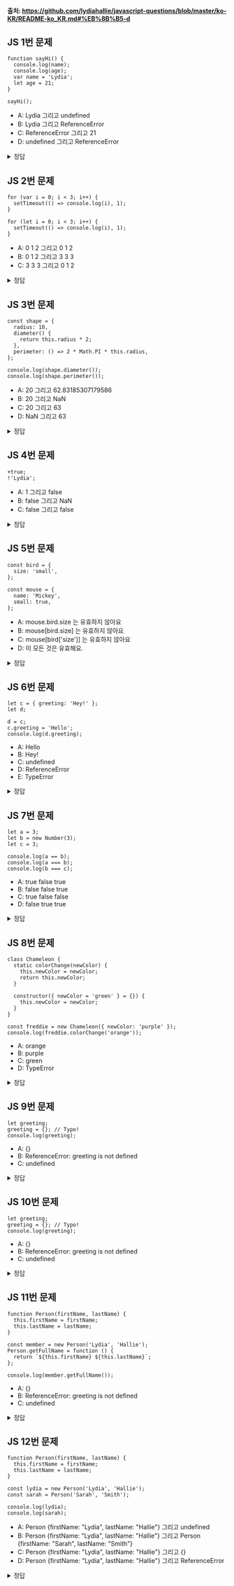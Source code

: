 #### 출처: https://github.com/lydiahallie/javascript-questions/blob/master/ko-KR/README-ko_KR.md#%EB%8B%B5-d

## JS 1번 문제

```
function sayHi() {
  console.log(name);
  console.log(age);
  var name = 'Lydia';
  let age = 21;
}

sayHi();
```

- A: Lydia 그리고 undefined
- B: Lydia 그리고 ReferenceError
- C: ReferenceError 그리고 21
- D: undefined 그리고 ReferenceError

<details>
<summary>정답</summary>
<div>

답: D

호이스팅 과 스코프에 관한 문제,

var 과 let 의 차이점을 명확하게 알아야한다.

var 와 같은 경우 에는 전역함수로 name 변수를 선언 한다. 하지만 실제로 위에서는 name 의 변수는
정의되지 않았기 때문에, undefined 로 출력한다.

let (const) 도 같이 호이스팅이 발생하지만, var 와 다르게 변수를 선언(초기화) 하기 전에는 접근이 불가능
Temporal Dead Zone(TDZ) 이 발생합니다. 그래서 변수가 선언되기 전 변수에 접근하려고 하면, JavaScript는 ReferenceError를 반환합니다.

` TDZ:선언 전에 변수를 사용하는 것을 비 허용하는 개념상의 공간입니다.`

</div>
</details>

## JS 2번 문제

```
for (var i = 0; i < 3; i++) {
  setTimeout(() => console.log(i), 1);
}

for (let i = 0; i < 3; i++) {
  setTimeout(() => console.log(i), 1);
}
```

- A: 0 1 2 그리고 0 1 2
- B: 0 1 2 그리고 3 3 3
- C: 3 3 3 그리고 0 1 2

<details>
<summary>정답</summary>
<div>

답: C

var 와 let 의 차이, 그리고 setTimeout 이라는 콜백함수 에 대한 정보

var 는 전역함수의 특성상 JavaScript 의 이벤트 큐 때문에 setTimeout의 콜백 함수는 루프가 실행된 후에 호출한다.
그러는중에 i 는 계속 ++ 되기 때문에 최종적으로 i 3 을 출력한다.

let 블록 스코프 이며 각각을 실행하는동안 i는 새로운 값을 가지며 각각의 값을 스코프 안에서 있기 떄문에
0 1 2 를 출력한다.

### 이러한 이유때문에 대부분 var 를 지양하고 프로젝트에서 사용하지 않는것이다.

</div>
</details>

## JS 3번 문제

```
const shape = {
  radius: 10,
  diameter() {
    return this.radius * 2;
  },
  perimeter: () => 2 * Math.PI * this.radius,
};

console.log(shape.diameter());
console.log(shape.perimeter());
```

- A: 20 그리고 62.83185307179586
- B: 20 그리고 NaN
- C: 20 그리고 63
- D: NaN 그리고 63

<details>
<summary>정답</summary>
<div>

답: B

함수의 종류 차이 function vs () =>

화살표 함수는 this 키워드를 일반함수와 다르게 스코프 안에서 찻기 때문에 radius 가 존재 하지 않는다.

</div>
</details>

## JS 4번 문제

```
+true;
!'Lydia';
```

- A: 1 그리고 false
- B: false 그리고 NaN
- C: false 그리고 false
<details>
<summary>정답</summary>
<div>

답: A

자바스크립트에서는 '' = false , true = 1 값이기 때문에
+true 는 +1 ,!'Lydia' 는 !true 이기때문에

답은 A

</div>
</details>

## JS 5번 문제

```
const bird = {
  size: 'small',
};

const mouse = {
  name: 'Mickey',
  small: true,
};
```

- A: mouse.bird.size 는 유효하지 않아요
- B: mouse[bird.size] 는 유효하지 않아요
- C: mouse[bird['size']] 는 유효하지 않아요
- D: 이 모든 것은 유효해요.

<details>
<summary>정답</summary>
<div>

답: A

JavaScript에서 모든 객체의 키는 문자열입니다.

JavaScript는 문장을 해석 또는 분해합니다. 대괄호 표기를 사용하면 첫 번째 열린 대괄호 [를 보고 닫힌 대괄호]를 찾을 때까지 진행해요. 다 찾은 후에만 문장을 평가할 거예요.

mouse[] 안에 존재하는 bird.size 값을 먼저 찻은 뒤에 bird.size 값을 mouse 객체의 키값에서 찻습니다.

하지만 mouse.bird 는 mouse 의 객체 안에서 bird 라는 키값이 없기 때문에 유효하진 않습니다.

</div>
</details>

## JS 6번 문제

```
let c = { greeting: 'Hey!' };
let d;

d = c;
c.greeting = 'Hello';
console.log(d.greeting);
```

- A: Hello
- B: Hey!
- C: undefined
- D: ReferenceError
- E: TypeError

<details>
<summary>정답</summary>
<div>

답: A

객체의 얇은 복사 깊은 복사의 차이를 이해 해야하는 문제

JavaScript에서 = 로 데이터를 넘겨주게 되면 얇은 복사를 하기 떄문에 같은 주소값을 참조하기 떄문에

같은 데이터를 참조한다.

</div>
</details>

## JS 7번 문제

```
let a = 3;
let b = new Number(3);
let c = 3;

console.log(a == b);
console.log(a === b);
console.log(b === c);
```

- A: true false true
- B: false false true
- C: true false false
- D: false true true

<details>
<summary>정답</summary>
<div>

답: C

== 와 === 차이 점 을 이해해야 한다.

== 데이터 의 값만 같으면 true === 는 데이터의 값과 타입 모두 일치해야한다.

</div>
</details>

## JS 8번 문제

```
class Chameleon {
  static colorChange(newColor) {
    this.newColor = newColor;
    return this.newColor;
  }

  constructor({ newColor = 'green' } = {}) {
    this.newColor = newColor;
  }
}

const freddie = new Chameleon({ newColor: 'purple' });
console.log(freddie.colorChange('orange'));
```

- A: orange
- B: purple
- C: green
- D: TypeError

<details>
<summary>정답</summary>
<div>

답: D

colorChange함수는 static 입니다. 정적 메소드는 그것이 만들어지는 생성자에서만 살아있도록 설계되어,
어떤 자식들도 상속받을 수 없습니다.
freddie는 자식이기 때문에, 이 함수는 상속되지 않아 freddie인스턴스에서는 이용할 수 없어요: TypeError가 가 출력됩니다.

</div>
</details>

## JS 9번 문제

```
let greeting;
greeting = {}; // Typo!
console.log(greeting);
```

- A: {}
- B: ReferenceError: greeting is not defined
- C: undefined
<details>
<summary>정답</summary>
<div>

답: A

빈객체를 선언하였기 때문에 당연하게 A 이다.

이것을 피하려면, "use strict"를 사용할수있습니다.
이렇게 하면 변수를 어떤 것과 동일하게 설정하기 전에 변수를 선언했는지 확인할 수 있습니다.

</div>
</details>

## JS 10번 문제

```
let greeting;
greeting = {}; // Typo!
console.log(greeting);
```

- A: {}
- B: ReferenceError: greeting is not defined
- C: undefined
<details>
<summary>정답</summary>
<div>

답: A

빈객체를 선언하였기 때문에 당연하게 A 이다.

이것을 피하려면, "use strict"를 사용할수있습니다.
이렇게 하면 변수를 어떤 것과 동일하게 설정하기 전에 변수를 선언했는지 확인할 수 있습니다.

</div>
</details>

## JS 11번 문제

```
function Person(firstName, lastName) {
  this.firstName = firstName;
  this.lastName = lastName;
}

const member = new Person('Lydia', 'Hallie');
Person.getFullName = function () {
  return `${this.firstName} ${this.lastName}`;
};

console.log(member.getFullName());
```

- A: {}
- B: ReferenceError: greeting is not defined
- C: undefined
<details>
<summary>정답</summary>
<div>

답: A

JavaScript 에서는 함수는 객체 이며 그렇기 때문에 메소드 getFullName 은 생성자 함수 객체 자체에 추가 됩니다.

member.getFullName()은 Person 객체의 인스턴스인 member에 대해 getFullName 메소드를 호출하는 것입니다. 그러나 이 경우, getFullName은 Person의 프로토타입에 정의되지 않았기 때문에 member.getFullName()은 TypeError를 발생시킵니다. 이는 getFullName이 member의 메소드로 인식되지 않기 때문입니다.

반면에, Person.getFullName()은 Person 함수 객체에 직접 추가된 메소드를 호출하는 것입니다. 이 경우 'this' 키워드는 Person 함수 객체를 가리키게 됩니다. 그러나 firstName과 lastName 프로퍼티는 Person의 인스턴스에 있으므로, Person.getFullName()을 호출하면 undefined undefined를 반환하게 됩니다. 왜냐하면 Person 함수 객체에는 firstName과 lastName이라는 프로퍼티가 없기 때문입니다.

따라서, 일반적으로 객체의 인스턴스에 대해 메소드를 사용하려면 해당 메소드는 생성자 함수의 프로토타입에 정의되어야 합니다. 이렇게 하면 모든 인스턴스가 메소드에 접근할 수 있습니다. 예를 들어 다음과 같이 작성할 수 있습니다.

```
Person.prototype.getFullName = function () {
  return `${this.firstName} ${this.lastName}`;
};
```

</div>
</details>

## JS 12번 문제

```
function Person(firstName, lastName) {
  this.firstName = firstName;
  this.lastName = lastName;
}

const lydia = new Person('Lydia', 'Hallie');
const sarah = Person('Sarah', 'Smith');

console.log(lydia);
console.log(sarah);
```

- A: Person {firstName: "Lydia", lastName: "Hallie"} 그리고 undefined
- B: Person {firstName: "Lydia", lastName: "Hallie"} 그리고 Person {firstName: "Sarah", lastName: "Smith"}
- C: Person {firstName: "Lydia", lastName: "Hallie"} 그리고 {}
- D: Person {firstName: "Lydia", lastName: "Hallie"} 그리고 ReferenceError

<details>
<summary>정답</summary>
<div>

답: A

lydia는 new 키워드를 사용하여 Person 생성자 함수로부터 생성된 인스턴스입니다. new 키워드를 사용하면, 함수 내의 this는 새로 생성된 빈 객체를 가리키게 됩니다. 그래서 this.firstName = firstName;과 this.lastName = lastName;라는 코드를 통해 lydia 객체에 firstName과 lastName 프로퍼티가 추가되었습니다.

그러나 sarah는 new 키워드 없이 Person 함수를 호출했습니다. 이 경우, this는 전역 객체(브라우저에서는 window)를 가리키게 됩니다. 따라서 firstName과 lastName이라는 두 개의 전역 변수가 생성되고, 이 변수들이 각각 'Sarah'와 'Smith'라는 값을 가지게 됩니다. 그리고 이 Person 함수는 undefined를 반환합니다. 그래서 sarah는 undefined를 가리키게 됩니다.

`이렇게 new 키워드를 사용하지 않고 생성자 함수를 호출하면 예기치 않은 결과를 초래할 수 있으므로 주의해야 합니다. 생성자 함수를 호출할 때는 항상 new 키워드를 사용하는 것이 좋습니다.`

</div>
</details>
